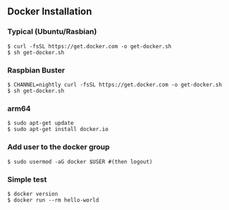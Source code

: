 ## Docker Installation
### Typical (Ubuntu/Rasbian)
```
$ curl -fsSL https://get.docker.com -o get-docker.sh
$ sh get-docker.sh
```
### Raspbian Buster
```
$ CHANNEL=nightly curl -fsSL https://get.docker.com -o get-docker.sh
$ sh get-docker.sh
```

### arm64
```
$ sudo apt-get update
$ sudo apt-get install docker.io
```

### Add user to the docker group 
```
$ sudo usermod -aG docker $USER #(then logout)
```

### Simple test
```
$ docker version
$ docker run --rm hello-world
```

